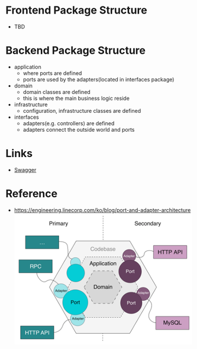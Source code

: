 # Frontend Package Structure 
- TBD

# Backend Package Structure
- application
  - where ports are defined 
  - ports are used by the adapters(located in interfaces package)
- domain 
  - domain classes are defined
  - this is where the main business logic reside 
- infrastructure 
  - configuration, infrastructure classes are defined 
- interfaces
  - adapters(e.g. controllers) are defined 
  - adapters connect the outside world and ports  

# Links 
- [Swagger](http://localhost:8080/swagger-ui/index.html#/)

# Reference 
- https://engineering.linecorp.com/ko/blog/port-and-adapter-architecture
![img.png](images/hexagonal.png)
